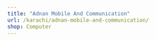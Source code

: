 ```yaml
---
title: "Adnan Mobile And Communication"
url: /karachi/adnan-mobile-and-communication/
shop: Computer
---
```

